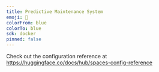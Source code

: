 ```yaml
---
title: Predictive Maintenance System
emoji: 👀
colorFrom: blue
colorTo: blue
sdk: docker
pinned: false
---
```


Check out the configuration reference at https://huggingface.co/docs/hub/spaces-config-reference

